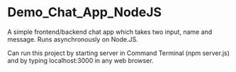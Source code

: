 # Demo_Chat_App_NodeJS
A simple frontend/backend chat app which takes two input, name and message. Runs asynchronously on Node.JS.

Can run this project by starting server in Command Terminal (npm server.js) and by typing localhost:3000 in any web browser.
